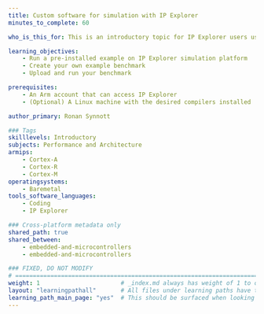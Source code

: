 ```yaml
---
title: Custom software for simulation with IP Explorer
minutes_to_complete: 60

who_is_this_for: This is an introductory topic for IP Explorer users using the software simulation platforms available.

learning_objectives: 
    - Run a pre-installed example on IP Explorer simulation platform
    - Create your own example benchmark
    - Upload and run your benchmark 

prerequisites:
    - An Arm account that can access IP Explorer
    - (Optional) A Linux machine with the desired compilers installed

author_primary: Ronan Synnott

### Tags
skilllevels: Introductory
subjects: Performance and Architecture
armips:
    - Cortex-A
    - Cortex-R
    - Cortex-M
operatingsystems:
    - Baremetal
tools_software_languages:
    - Coding
    - IP Explorer

### Cross-platform metadata only
shared_path: true
shared_between:
    - embedded-and-microcontrollers
    - embedded-and-microcontrollers

### FIXED, DO NOT MODIFY
# ================================================================================
weight: 1                       # _index.md always has weight of 1 to order correctly
layout: "learningpathall"       # All files under learning paths have this same wrapper
learning_path_main_page: "yes"  # This should be surfaced when looking for related content. Only set for _index.md of learning path content.
---
```

